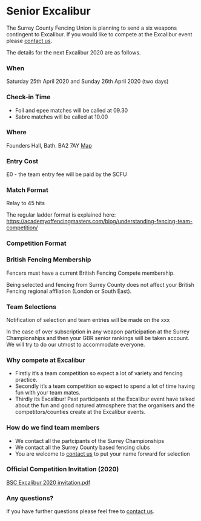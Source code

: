 # Senior Excalibur

The Surrey County Fencing Union is planning to send a six weapons contingent to Excalibur. If you would like to compete at the Excalibur event please [contact us](./contact).


The details for the next Excalibur 2020 are as follows.
 

### When
Saturday 25th April 2020 and Sunday 26th April 2020 (two days)

### Check-in Time
- Foil and epee matches will be called at 09.30
- Sabre matches will be called at 10.00

### Where
Founders Hall, Bath. BA2 7AY      [Map](https://www.google.com/maps/place/Founders+Hall/@51.3796272,-2.3262081,15z/data=!4m5!3m4!1s0x0:0x5866ebd920ee6089!8m2!3d51.3796272!4d-2.3262081)

### Entry Cost
£0 - the team entry fee will be paid by the SCFU

### Match Format
Relay to 45 hits 

The regular ladder format is explained here: <https://academyoffencingmasters.com/blog/understanding-fencing-team-competition/>

### Competition Format

### British Fencing Membership
Fencers must have a current British Fencing Compete membership.

Being selected and fencing from Surrey County does not affect your British Fencing regional affliation (London or South East).

### Team Selections
Notification of selection and team entries will be made on the xxx 

In the case of over subscription in any weapon participation at the Surrey Championships and then your GBR senior rankings will be taken account. We will try to do our utmost to accommodate everyone. 


### Why compete at Excalibur
- Firstly it’s a team competition so expect a lot of variety and fencing practice. 
- Secondly it’s a team competition so expect to spend a lot of time having fun with your team mates.
- Thirdly its Excalibur! Past participants at the Excalibur event have talked about the fun and good natured atmosphere that the organisers and the competitors/counties create at the Excalibur events.

### How do we find team members
- We contact all the partcipants of the Surrey Championships
- We contact all the Surrey County based fencing clubs
- You are welcome to [contact us](./contact) to put your name forward for selection

### Official Competition Invitation (2020)
<a href="./assets/downloads/BSC Excalibur 2020 invitation.pdf">BSC Excalibur 2020 invitation.pdf</a>

### Any questions?
If you have further questions please feel free to [contact us](./contact).
